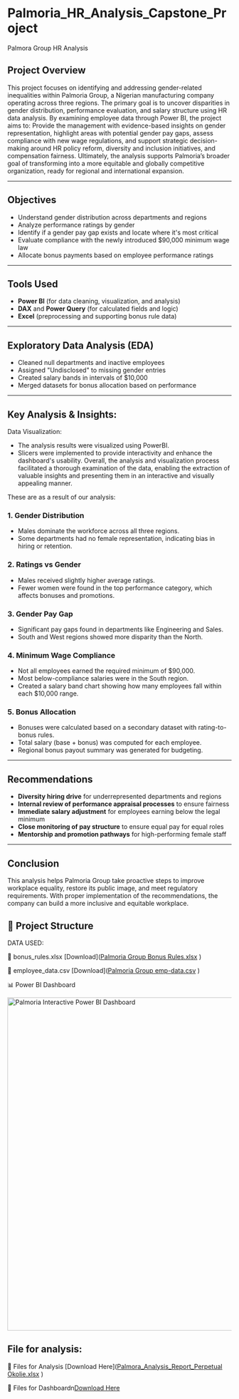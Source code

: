 # Palmoria_HR_Analysis_Capstone_Project
Palmora Group HR Analysis  

##  Project Overview
This project focuses on identifying and addressing gender-related inequalities within Palmoria Group, a Nigerian manufacturing company operating across three regions. The primary goal is to uncover disparities in gender distribution, performance evaluation, and salary structure using HR data analysis.
By examining employee data through Power BI, the project aims to: Provide the management with evidence-based insights on gender representation, highlight areas with potential gender pay gaps, assess compliance with new wage regulations, and support strategic decision-making around HR policy reform, diversity and inclusion initiatives, and compensation fairness.
Ultimately, the analysis supports Palmoria’s broader goal of transforming into a more equitable and globally competitive organization, ready for regional and international expansion.


---

## Objectives
- Understand gender distribution across departments and regions
- Analyze performance ratings by gender
- Identify if a gender pay gap exists and locate where it's most critical
- Evaluate compliance with the newly introduced $90,000 minimum wage law
- Allocate bonus payments based on employee performance ratings

---

##  Tools Used
- **Power BI** (for data cleaning, visualization, and analysis) 
- **DAX** and **Power Query** (for calculated fields and logic)
- **Excel** (preprocessing and supporting bonus rule data)

---

##  Exploratory Data Analysis (EDA)
- Cleaned null departments and inactive employees
- Assigned "Undisclosed" to missing gender entries
- Created salary bands in intervals of $10,000
- Merged datasets for bonus allocation based on performance

---

##  Key Analysis & Insights:
   Data Visualization:
 - The analysis results were visualized using PowerBI.
 - Slicers were implemented to provide interactivity and enhance the dashboard's usability. Overall, the analysis and visualization process facilitated a thorough examination of the data, enabling the extraction of      valuable insights and presenting them in an interactive and visually appealing manner.

  These are as a result of our analysis:
  
### 1. Gender Distribution
- Males dominate the workforce across all three regions.
- Some departments had no female representation, indicating bias in hiring or retention.

### 2. Ratings vs Gender
- Males received slightly higher average ratings.
- Fewer women were found in the top performance category, which affects bonuses and promotions.

### 3. Gender Pay Gap
- Significant pay gaps found in departments like Engineering and Sales.
- South and West regions showed more disparity than the North.

### 4. Minimum Wage Compliance
- Not all employees earned the required minimum of $90,000.
- Most below-compliance salaries were in the South region.
- Created a salary band chart showing how many employees fall within each $10,000 range.

### 5. Bonus Allocation
- Bonuses were calculated based on a secondary dataset with rating-to-bonus rules.
- Total salary (base + bonus) was computed for each employee.
- Regional bonus payout summary was generated for budgeting.

---

##  Recommendations
- **Diversity hiring drive** for underrepresented departments and regions
- **Internal review of performance appraisal processes** to ensure fairness
- **Immediate salary adjustment** for employees earning below the legal minimum
- **Close monitoring of pay structure** to ensure equal pay for equal roles
- **Mentorship and promotion pathways** for high-performing female staff

---

##  Conclusion
This analysis helps Palmoria Group take proactive steps to improve workplace equality, restore its public image, and meet regulatory requirements. With proper implementation of the recommendations, the company can build a more inclusive and equitable workplace.

## 📁 Project Structure

DATA USED:

📄 bonus_rules.xlsx [Download]([Palmoria Group Bonus Rules.xlsx](https://github.com/user-attachments/files/21019880/Palmoria.Group.Bonus.Rules.xlsx)
)

📄 employee_data.csv [Download]([Palmoria Group emp-data.csv](https://github.com/user-attachments/files/21019895/Palmoria.Group.emp-data.csv)
)

📊 Power BI Dashboard 

<img width="748" alt="Palmoria Interactive Power BI Dashboard" src="https://github.com/user-attachments/assets/6076b325-31f0-4309-a52b-97cd1d0b0192" />


## File for analysis:

📄 Files for Analysis [Download Here]([Palmora_Analysis_Report_Perpetual Okolie.xlsx](https://github.com/user-attachments/files/21020107/Palmora_Analysis_Report_Perpetual.Okolie.xlsx)
)

📄 Files for Dashboardn[Download Here]([Palmoria_Dashboard_Perpetual.Okolie-Overview.pdf](https://github.com/user-attachments/files/21020206/Palmoria_Dashboard_Perpetual.Okolie-Overview.pdf))














